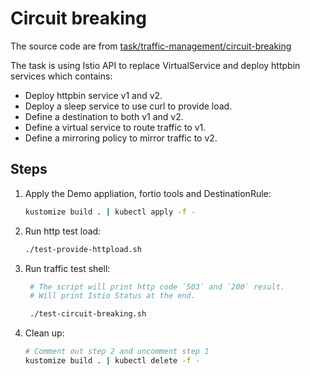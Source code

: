 # Circuit breaking

The source code are from [task/traffic-management/circuit-breaking](https://istio.io/latest/docs/tasks/traffic-management/circuit-breaking/)

The task is using Istio API to replace VirtualService and deploy httpbin services which contains:

- Deploy httpbin service v1 and v2.
- Deploy a sleep service to use curl to provide load.
- Define a destination to both v1 and v2.
- Define a virtual service to route traffic to v1.
- Define a mirroring policy to mirror traffic to v2.

## Steps

1. Apply the Demo appliation, fortio tools and DestinationRule:

   ```bash
   kustomize build . | kubectl apply -f -
   ```

2. Run http test load:

   ```bash
   ./test-provide-httpload.sh
   ```

3. Run traffic test shell:

   ```bash
    # The script will print http code `503` and `200` result.
    # Will print Istio Status at the end.

    ./test-circuit-breaking.sh
   ```

4. Clean up:

   ```bash
   # Comment out step 2 and uncomment step 1
   kustomize build . | kubectl delete -f -
   ```
